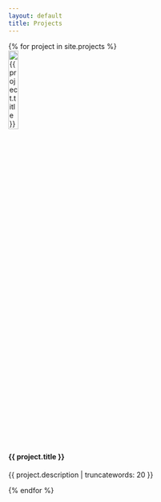 ```yaml
---
layout: default
title: Projects
---
```


<div class="card-container">
  {% for project in site.projects %}
    <div class="card" onclick="location.href='{{ project.url }}';" style="cursor: pointer;">
      <img src="{{ project.image }}" alt="{{ project.title }}" style="width:20%">
      <div class="container">
        <h4><b>{{ project.title }}</b></h4>
        <p>{{ project.description | truncatewords: 20 }}</p>
      </div>
    </div>
  {% endfor %}
</div>
